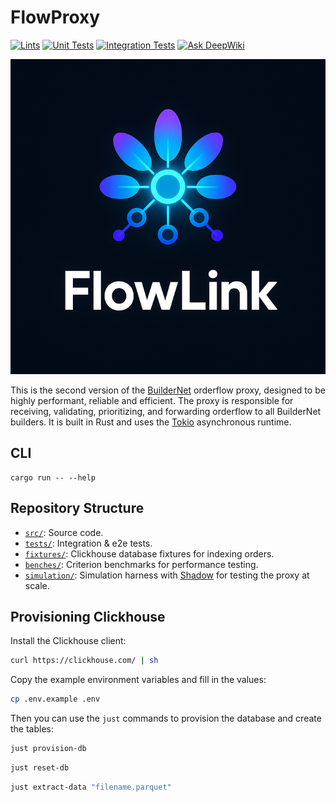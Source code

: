 # FlowProxy

[![Lints](https://github.com/buildernet/flowproxy/actions/workflows/lint.yml/badge.svg)](https://github.com/buildernet/flowproxy/actions/workflows/lint.yml)
[![Unit Tests](https://github.com/buildernet/flowproxy/actions/workflows/unit.yml/badge.svg)](https://github.com/buildernet/flowproxy/actions/workflows/unit.yml)
[![Integration Tests](https://github.com/buildernet/flowproxy/actions/workflows/integration.yml/badge.svg)](https://github.com/buildernet/flowproxy/actions/workflows/integration.yml)
[![Ask DeepWiki](https://deepwiki.com/badge.svg)](https://deepwiki.com/buildernet/flowproxy)

![](logo.png)

This is the second version of the [BuilderNet](https://buildernet.org) orderflow proxy, designed to be highly performant, reliable and efficient. The proxy is responsible for receiving, validating, prioritizing, and forwarding orderflow to all BuilderNet builders. It is built in Rust and uses the [Tokio](https://tokio.rs) asynchronous runtime.

## CLI
```
cargo run -- --help
```

## Repository Structure
- [`src/`](src/): Source code.
- [`tests/`](tests/): Integration & e2e tests.
- [`fixtures/`](fixtures/): Clickhouse database fixtures for indexing orders.
- [`benches/`](benches/): Criterion benchmarks for performance testing.
- [`simulation/`](simulation/): Simulation harness with [Shadow](https://shadow.github.io/) for testing the proxy at scale.

## Provisioning Clickhouse
Install the Clickhouse client:
```bash
curl https://clickhouse.com/ | sh
```

Copy the example environment variables and fill in the values:
```bash
cp .env.example .env
```

Then you can use the `just` commands to provision the database and create the tables:
```bash
just provision-db
```

```bash
just reset-db
```

```bash
just extract-data "filename.parquet"
```